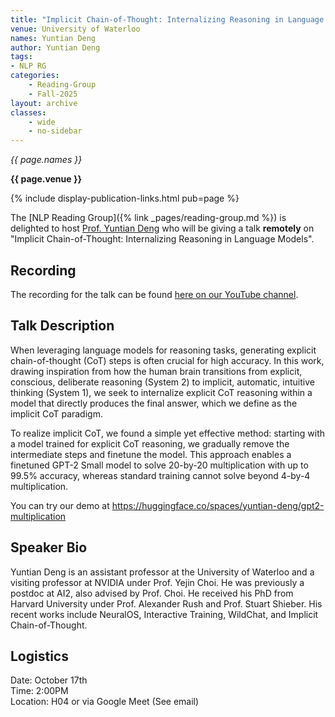 ```yaml
---
title: "Implicit Chain-of-Thought: Internalizing Reasoning in Language Models"
venue: University of Waterloo
names: Yuntian Deng
author: Yuntian Deng
tags:
- NLP RG
categories:
    - Reading-Group
    - Fall-2025
layout: archive
classes:
    - wide
    - no-sidebar
---
```


*{{ page.names }}*

**{{ page.venue }}**

{% include display-publication-links.html pub=page %}

The [NLP Reading Group]({% link _pages/reading-group.md %}) is delighted to host [Prof. Yuntian Deng](https://yuntiandeng.com/) who will be giving a talk **remotely** on "Implicit Chain-of-Thought: Internalizing Reasoning in Language Models".


## Recording

The recording for the talk can be found [here on our YouTube channel](https://youtu.be/F6e5MztlFhQ).

## Talk Description
When leveraging language models for reasoning tasks, generating explicit chain-of-thought (CoT) steps is often crucial for high accuracy. In this work, drawing inspiration from how the human brain transitions from explicit, conscious, deliberate reasoning (System 2) to implicit, automatic, intuitive thinking (System 1), we seek to internalize explicit CoT reasoning within a model that directly produces the final answer, which we define as the implicit CoT paradigm.
 
To realize implicit CoT, we found a simple yet effective method: starting with a model trained for explicit CoT reasoning, we gradually remove the intermediate steps and finetune the model. This approach enables a finetuned GPT-2 Small model to solve 20-by-20 multiplication with up to 99.5% accuracy, whereas standard training cannot solve beyond 4-by-4 multiplication.
 
You can try our demo at https://huggingface.co/spaces/yuntian-deng/gpt2-multiplication

## Speaker Bio

Yuntian Deng is an assistant professor at the University of Waterloo and a visiting professor at NVIDIA under Prof. Yejin Choi. He was previously a postdoc at AI2, also advised by Prof. Choi. He received his PhD from Harvard University under Prof. Alexander Rush and Prof. Stuart Shieber. His recent works include NeuralOS, Interactive Training, WildChat, and Implicit Chain-of-Thought.

## Logistics

Date: October 17th<br>
Time: 2:00PM <br>
Location: H04 or via Google Meet (See email)
